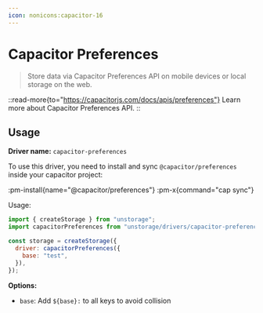 ```yaml
---
icon: nonicons:capacitor-16
---
```


# Capacitor Preferences

> Store data via Capacitor Preferences API on mobile devices or local storage on the web.

::read-more{to="https://capacitorjs.com/docs/apis/preferences"}
Learn more about Capacitor Preferences API.
::

## Usage

**Driver name:** `capacitor-preferences`

To use this driver, you need to install and sync `@capacitor/preferences` inside your capacitor project:

:pm-install{name="@capacitor/preferences"}
:pm-x{command="cap sync"}

Usage:

```js
import { createStorage } from "unstorage";
import capacitorPreferences from "unstorage/drivers/capacitor-preferences";

const storage = createStorage({
  driver: capacitorPreferences({
    base: "test",
  }),
});
```

**Options:**

- `base`: Add `${base}:` to all keys to avoid collision
